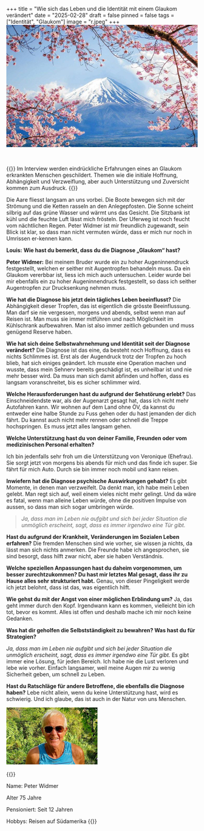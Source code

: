 +++
title = "Wie sich das Leben und die Identität mit einem Glaukom verändert"
date = "2025-02-28"
draft = false
pinned = false
tags = ["Identität", "Glaukom"]
image = "r.jpeg"
+++
![](9a6084e034624aed8d8e89473847a07d.jpg)

![]()

{{<lead>}}
Im Interview werden eindrückliche Erfahrungen eines an Glaukom erkrankten Menschen geschildert. Themen wie die initiale Hoffnung, Abhängigkeit und Verzweiflung, aber auch Unterstützung und Zuversicht kommen zum Ausdruck.
{{</lead>}}

Die Aare fliesst langsam an uns vorbei. Die Boote bewegen sich mit der Strömung und die Ketten rasseln an den Anlegepfosten. Die Sonne scheint silbrig auf das grüne Wasser und wärmt uns das Gesicht. Die Sitzbank ist kühl und die feuchte Luft lässt mich frösteln. Der Uferweg ist noch feucht vom nächtlichen Regen. Peter Widmer ist mir freundlich zugewandt, sein Blick ist klar, so dass man nicht vermuten würde, dass er mich nur noch in Umrissen er-kennen kann.

**Louis:** **Wie hast du bemerkt, dass du die Diagnose „Glaukom“ hast?** 

**Peter Widmer:** Bei meinem Bruder wurde ein zu hoher Augeninnendruck festgestellt, welchen er seither mit Augentropfen behandeln muss. Da ein Glaukom vererbbar ist, liess ich mich auch untersuchen. Leider wurde bei mir ebenfalls ein zu hoher Augeninnendruck festgestellt, so dass ich seither Augentropfen zur Drucksenkung nehmen muss. 

**Wie hat die Diagnose bis jetzt dein tägliches Leben beeinflusst?** Die Abhängigkeit dieser Tropfen, das ist eigentlich die grösste Beeinflussung. Man darf sie nie vergessen, morgens und abends, selbst wenn man auf Reisen ist. Man muss sie immer mitführen und nach Möglichkeit im Kühlschrank aufbewahren. Man ist also immer zeitlich gebunden und muss genügend Reserve haben. 

**Wie hat sich deine Selbstwahrnehmung und Identität seit der Diagnose verändert?** Die Diagnose ist das eine, da besteht noch Hoffnung, dass es nichts    Schlimmes ist. Erst als der Augendruck trotz der Tropfen zu hoch blieb, hat sich einiges geändert. Ich musste eine Operation machen und wusste, dass mein Sehnerv bereits geschädigt ist, es unheilbar ist und nie mehr besser wird. Da muss man sich damit abfinden und hoffen, dass es langsam voranschreitet, bis es sicher schlimmer wird. 

**Welche Herausforderungen hast du aufgrund der Sehstörung erlebt?** Das Einschneidendste war, als der Augenarzt gesagt hat, dass ich nicht mehr Autofahren kann. Wir wohnen auf dem Land ohne ÖV, da kannst du entweder eine halbe Stunde zu Fuss gehen oder du hast jemanden der dich fährt. Du kannst auch nicht mehr rennen oder schnell die Treppe hochspringen. Es muss jetzt alles langsam gehen. 

**Welche Unterstützung hast du von deiner Familie, Freunden oder vom medizinischen Personal erhalten?**

Ich bin jedenfalls sehr froh um die Unterstützung von Veronique (Ehefrau). Sie sorgt jetzt von morgens bis abends für mich und das finde ich super. Sie fährt für mich Auto. Durch sie bin immer noch mobil und kann reisen. 

**Inwiefern hat die Diagnose psychische Auswirkungen gehabt?** Es gibt Momente, in denen man verzweifelt. Da denkt man, ich habe mein Leben gelebt. Man regt sich auf, weil einem vieles nicht mehr gelingt. Und da wäre es fatal, wenn man alleine Leben würde, ohne die positiven Impulse von aussen, so dass man sich sogar umbringen würde.

> *Ja, dass man im Leben nie aufgibt und sich bei jeder Situation die unmöglich erscheint, sagt, dass es immer irgendwo eine Tür gibt.* 

**Hast du aufgrund der Krankheit, Veränderungen im Sozialen Leben erfahren?** Die fremden Menschen sind wie vorher, sie wissen ja nichts, da lässt man sich nichts anmerken. Die Freunde habe ich angesprochen, sie sind besorgt, dass hilft zwar nicht, aber sie haben Verständnis. 

**Welche speziellen Anpassungen hast du daheim vorgenommen, um besser zurechtzukommen? Du hast mir letztes Mal gesagt, dass ihr zu Hause alles sehr strukturiert habt.** Genau, von dieser Pingeligkeit werde ich jetzt belohnt, dass ist das, was eigentlich hilft. 

**Wie gehst du mit der Angst von einer möglichen Erblindung um?** Ja, das geht immer durch den Kopf. Irgendwann kann es kommen, vielleicht bin ich tot, bevor es kommt. Alles ist offen und deshalb mache ich mir noch keine Gedanken. 

**Was hat dir geholfen die Selbstständigkeit zu bewahren? Was hast du für Strategien?**  

*Ja, dass man im Leben nie aufgibt und sich bei jeder Situation die unmöglich erscheint, sagt, dass es immer irgendwo eine Tür gibt.* Es gibt immer eine Lösung, für jeden Bereich. Ich habe nie die Lust verloren und lebe wie vorher. Einfach langsamer, weil meine Augen mir zu wenig Sicherheit geben, um schnell zu Leben. 

**Hast du Ratschläge für andere Betroffene, die ebenfalls die Diagnose haben?** Lebe nicht allein, wenn du keine Unterstützung hast, wird es schwierig. Und ich glaube, das ist auch in der Natur von uns Menschen.

![Peter Widmer wurde 1949. Er ist seit zwölf Jahren im Ruhestand und bereist seither mit seiner Ehefrau regelmässig die Welt. Das Interview fand im ersten Teil in Büren a. A. und in einem zweiten Teil über WhatsApp statt, da sich Peter Widmer unterdessen in Costa Rica befindet. ](herunterladen-1-.png)

{{</box>}}

Name: Peter Widmer

Alter 75 Jahre

Pensioniert: Seit 12 Jahren

Hobbys: Reisen auf Südamerika
{{</box>}}
